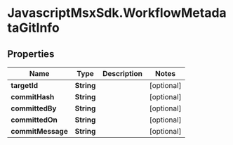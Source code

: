 # JavascriptMsxSdk.WorkflowMetadataGitInfo

## Properties

Name | Type | Description | Notes
------------ | ------------- | ------------- | -------------
**targetId** | **String** |  | [optional] 
**commitHash** | **String** |  | [optional] 
**committedBy** | **String** |  | [optional] 
**committedOn** | **String** |  | [optional] 
**commitMessage** | **String** |  | [optional] 


